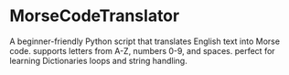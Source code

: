 # MorseCodeTranslator
A beginner-friendly Python script that translates English text into Morse code. supports letters from A-Z, numbers 0-9, and spaces. perfect for learning Dictionaries loops and string handling. 

